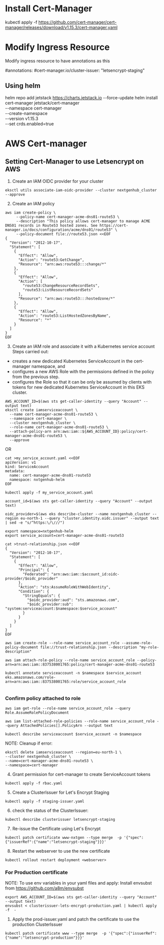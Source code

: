 # Install Cert-Manager

kubectl apply -f https://github.com/cert-manager/cert-manager/releases/download/v1.15.3/cert-manager.yaml

# Modify Ingress Resource

Modify ingress resource to have annotations as this

<!-- For testing -->

#annotations:
#cert-manager.io/cluster-issuer: "letsencrypt-staging"

<!-- For production -->

## Using helm

helm repo add jetstack https://charts.jetstack.io --force-update
helm install \
 cert-manager jetstack/cert-manager \
 --namespace cert-manager \
 --create-namespace \
 --version v1.15.3 \
 --set crds.enabled=true

# AWS Cert-manager

## Setting Cert-Manager to use Letsencrypt on AWS

1. Create an IAM OIDC provider for your cluster

```
eksctl utils associate-iam-oidc-provider --cluster nextgenhub_cluster --approve
```

2. Create an IAM policy

```
aws iam create-policy \
     --policy-name cert-manager-acme-dns01-route53 \
     --description "This policy allows cert-manager to manage ACME DNS01 records in Route53 hosted zones. See https://cert-manager.io/docs/configuration/acme/dns01/route53" \
     --policy-document file://route53.json <<EOF
{
  "Version": "2012-10-17",
  "Statement": [
    {
      "Effect": "Allow",
      "Action": "route53:GetChange",
      "Resource": "arn:aws:route53:::change/*"
    },
    {
      "Effect": "Allow",
      "Action": [
        "route53:ChangeResourceRecordSets",
        "route53:ListResourceRecordSets"
      ],
      "Resource": "arn:aws:route53:::hostedzone/*"
    },
    {
      "Effect": "Allow",
      "Action": "route53:ListHostedZonesByName",
      "Resource": "*"
    }
  ]
}
EOF
```

3. Create an IAM role and associate it with a Kubernetes service account
   Steps carried out:

- creates a new dedicated Kubernetes ServiceAccount in the cert-manager namespace, and
- configures a new AWS Role with the permissions defined in the policy from the previous step.
- configures the Role so that it can be only be assumed by clients with tokens for new dedicated Kubernetes ServiceAccount in this EKS cluster.

```
AWS_ACCOUNT_ID=$(aws sts get-caller-identity --query "Account" --output text)
eksctl create iamserviceaccount \
  --name cert-manager-acme-dns01-route53 \
  --namespace cert-manager \
  --cluster nextgenhub_cluster \
  --role-name cert-manager-acme-dns01-route53 \
  --attach-policy-arn arn:aws:iam::${AWS_ACCOUNT_ID}:policy/cert-manager-acme-dns01-route53 \
  --approve
```

OR

```
cat >my_service_account.yaml <<EOF
apiVersion: v1
kind: ServiceAccount
metadata:
  name: cert-manager-acme-dns01-route53
  namespace: nxtgenhub-helm
EOF

kubectl apply -f my_service_account.yaml

account_id=$(aws sts get-caller-identity --query "Account" --output text)

oidc_provider=$(aws eks describe-cluster --name nextgenhub_cluster --region eu-north-1 --query "cluster.identity.oidc.issuer" --output text | sed -e "s/^https:\/\///")

export namespace=nxtgenhub-helm
export service_account=cert-manager-acme-dns01-route53

cat >trust-relationship.json <<EOF
{
  "Version": "2012-10-17",
  "Statement": [
    {
      "Effect": "Allow",
      "Principal": {
        "Federated": "arn:aws:iam::$account_id:oidc-provider/$oidc_provider"
      },
      "Action": "sts:AssumeRoleWithWebIdentity",
      "Condition": {
        "StringEquals": {
          "$oidc_provider:aud": "sts.amazonaws.com",
          "$oidc_provider:sub": "system:serviceaccount:$namespace:$service_account"
        }
      }
    }
  ]
}
EOF

aws iam create-role --role-name service_account_role --assume-role-policy-document file://trust-relationship.json --description "my-role-description"

aws iam attach-role-policy --role-name service_account_role --policy-arn=arn:aws:iam::837538001765:policy/cert-manager-acme-dns01-route53

kubectl annotate serviceaccount -n $namespace $service_account eks.amazonaws.com/role-arn=arn:aws:iam::837538001765:role/service_account_role


```

### Confirm policy attached to role

```
aws iam get-role --role-name service_account_role --query Role.AssumeRolePolicyDocument

aws iam list-attached-role-policies --role-name service_account_role --query AttachedPolicies[].PolicyArn --output text

kubectl describe serviceaccount $service_account -n $namespace

```

NOTE: Cleanup if error:

```
eksctl delete iamserviceaccount --region=eu-north-1 \
--cluster nextgenhub_cluster \
--name=cert-manager-acme-dns01-route53 \
--namespace=cert-manager
```

4. Grant permission for cert-manager to create ServiceAccount tokens

```
kubectl apply -f rbac.yaml
```

5. Create a ClusterIssuer for Let's Encrypt Staging

```
kubectl apply -f staging-issuer.yaml
```

6. check the status of the ClusterIssuer:

```
kubectl describe clusterissuer letsencrypt-staging
```

7. Re-issue the Certificate using Let's Encrypt

```
kubectl patch certificate www-nxtgen --type merge  -p '{"spec":{"issuerRef":{"name":"letsencrypt-staging"}}}'
```

8. Restart the webserver to use the new certificate

```
kubectl rollout restart deployment <webserver>
```

### For Production certificate

NOTE: To use env variables in your yaml files and apply:
Install envsubst from https://github.com/a8m/envsubst

```
export AWS_ACCOUNT_ID=$(aws sts get-caller-identity --query "Account" --output text)
envsubst < clusterissuer-lets-encrypt-production.yaml | kubectl apply -f  -
```

1. Apply the prod-issuer.yaml and patch the certificate to use the production ClusterIssuer

```
kubectl patch certificate www --type merge  -p '{"spec":{"issuerRef":{"name":"letsencrypt-production"}}}'
```
